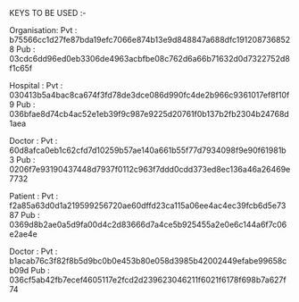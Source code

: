 KEYS TO BE USED :-

Organisation:
    Pvt     :   b75566cc1d27fe87bda19efc7066e874b13e9d848847a688dfc1912087368528
    Pub     :   03cdc6dd96ed0eb3306de4963acbfbe08c762d6a66b71632d0d7322752d8f1c65f

Hospital    :
    Pvt     :   030413b5a4bac8ca674f3fd78de3dce086d990fc4de2b966c9361017ef8f10f9
    Pub     :   036bfae8d74cb4ac52e1eb39f9c987e9225d20761f0b137b2fb2304b24768d1aea
    
Doctor      :
    Pvt     :   60d8afca0eb1c62cfd7d10259b57ae140a661b55f77d7934098f9e90f61981b3
    Pub     :   0206f7e93190437448d7937f0112c963f7ddd0cdd373ed8ec136a46a26469e7732

Patient     :
    Pvt     :   f2a85a63d0d1a219599256720ae60dffd23ca115a06ee4ac4ec39fcb6d5e7387
    Pub     :   0369d8b2ae0a5d9fa00d4c2d83666d7a4ce5b925455a2e0e6c144a6f7c06e2ae4e

Doctor      :
    Pvt     :   b1acab76c3f82f8b5d9bc0b0e453b80e058d3985b42002449efabe99658cb09d
    Pub     :   036cf5ab42fb7ecef4605117e2fcd2d239623046211f6021f6178f698b7a627f74
